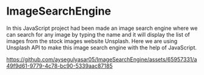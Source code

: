 # ImageSearchEngine
In this JavaScript  project had been made an image search engine where we can search for any image by typing the name and it will display the list of images from the stock images website Unsplash.
Here we are using Unsplash API to make this image search engine with the help of JavaScript.


https://github.com/aysegulyasar05/ImageSearchEngine/assets/65957331/a49f9d61-9779-4c78-bc90-5339aac87185

